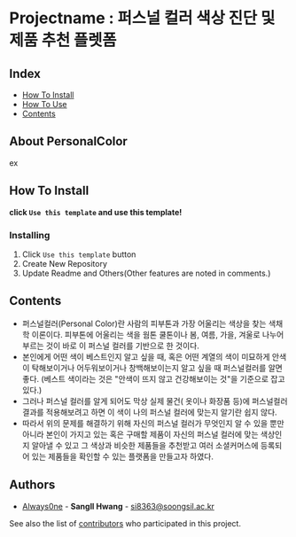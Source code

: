 # Projectname : 퍼스널 컬러 색상 진단 및 제품 추천 플렛폼
## Index
  - [How To Install](#how-to-install)
  - [How To Use](#how-to-use)
  - [Contents](#contents)

## About PersonalColor
<!--Wirte one paragraph of project description -->  
ex

## How To Install
**click `Use this template` and use this template!**
<!--
### How To Use
 Write about need to install the software and how to install them 
-->
### Installing
<!-- A step by step series of examples that tell you how to get a development 
env running
Say what the step will be
    Give the example
And repeat
    until finished
-->
1. Click `Use this template` button 
2. Create New Repository
3. Update Readme and Others(Other features are noted in comments.)
<!--
## Deployment
 Add additional notes about how to deploy this on a live system
 -->
 
 ## Contents
<!-- Write Overview about this project -->
- 퍼스널컬러(Personal Color)란 사람의 피부톤과 가장 어울리는 색상을 찾는 색채학 이론이다. 피부톤에 어울리는 색을 웜톤 쿨톤이나 봄, 여름, 가을, 겨울로 나누어 부르는 것이 바로 이 퍼스널 컬러를 기반으로 한 것이다.
- 본인에게 어떤 색이 베스트인지 알고 싶을 때, 혹은 어떤 계열의 색이 미묘하게 안색이 탁해보이거나 어두워보이거나 창백해보이는지 알고 싶을 때 퍼스널컬러를 알면 좋다.
(베스트 색이라는 것은 "안색이 뜨지 않고 건강해보이는 것"을 기준으로 잡고 있다.)
- 그러나 퍼스널 컬러를 알게 되어도 막상 실제 물건( 옷이나 화장품 등)에 퍼스널컬러 결과를 적용해보려고 하면 이 색이 나의 퍼스널 컬러에 맞는지 알기란 쉽지 않다.
- 따라서 위의 문제를 해결하기 위해 자신의 퍼스널 컬러가 무엇인지 알 수 있을 뿐만 아니라 본인이 가지고 있는 혹은 구매할 제품이 자신의 퍼스널 컬러에 맞는 색상인지 알아낼 수 있고 그 색상과 비슷한 제품들을 추천받고 여러 소셜커머스에 등록되어 있는 제품들을 확인할 수 있는 플랫폼을 만들고자 하였다.

## Authors
  - [Always0ne](https://github.com/Always0ne) - **SangIl Hwang** - <si8363@soongsil.ac.kr>

See also the list of [contributors](https://github.com/always0ne/readmeTemplate/contributors)
who participated in this project.
<!--
## Used or Referenced Projects
 - [referenced Project](project link) - **LICENSE** - little-bit introduce
-->

